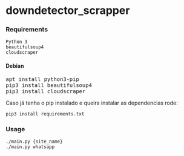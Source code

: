 # downdetector_scrapper

### Requirements
```
Python 3
beautifulsoup4
cloudscraper
```
#### Debian ####
<pre>apt install python3-pip
pip3 install beautifulsoup4
pip3 install cloudscraper</pre>

Caso já tenha o pip instalado e queira instalar as dependencias rode:
```
pip3 install requirements.txt
```

### Usage
```
./main.py {site_name}
./main.py whatsapp
```
